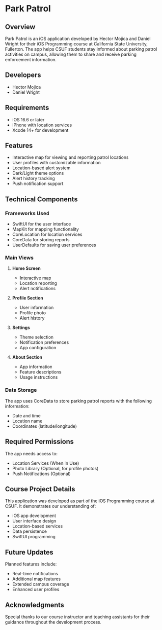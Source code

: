 # Park Patrol

## Overview
Park Patrol is an iOS application developed by Hector Mojica and Daniel Wright for their iOS Programming course at California State University, Fullerton. The app helps CSUF students stay informed about parking patrol activities on campus, allowing them to share and receive parking enforcement information.

## Developers
- Hector Mojica
- Daniel Wright

## Requirements
- iOS 16.6 or later
- iPhone with location services
- Xcode 14+ for development

## Features
- Interactive map for viewing and reporting patrol locations
- User profiles with customizable information
- Location-based alert system
- Dark/Light theme options
- Alert history tracking
- Push notification support

## Technical Components

### Frameworks Used
- SwiftUI for the user interface
- MapKit for mapping functionality
- CoreLocation for location services
- CoreData for storing reports
- UserDefaults for saving user preferences

### Main Views
1. **Home Screen**
   - Interactive map
   - Location reporting
   - Alert notifications

2. **Profile Section**
   - User information
   - Profile photo
   - Alert history

3. **Settings**
   - Theme selection
   - Notification preferences
   - App configuration

4. **About Section**
   - App information
   - Feature descriptions
   - Usage instructions

### Data Storage
The app uses CoreData to store parking patrol reports with the following information:
- Date and time
- Location name
- Coordinates (latitude/longitude)

## Required Permissions
The app needs access to:
- Location Services (When In Use)
- Photo Library (Optional, for profile photos)
- Push Notifications (Optional)

## Course Project Details
This application was developed as part of the iOS Programming course at CSUF. It demonstrates our understanding of:
- iOS app development
- User interface design
- Location-based services
- Data persistence
- SwiftUI programming

## Future Updates
Planned features include:
- Real-time notifications
- Additional map features
- Extended campus coverage
- Enhanced user profiles

## Acknowledgments
Special thanks to our course instructor and teaching assistants for their guidance throughout the development process.
